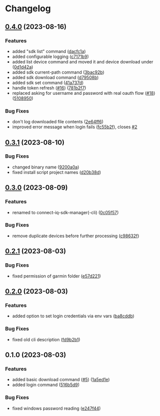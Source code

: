 # Changelog

## [0.4.0](https://github.com/lindell/connect-iq-sdk-manager-cli/compare/v0.3.1...v0.4.0) (2023-08-16)


### Features

* added "sdk list" command ([dacfc1a](https://github.com/lindell/connect-iq-sdk-manager-cli/commit/dacfc1a398d9c32bbfe1f40c4930d710dc686a94))
* added configurable logging ([c7171b9](https://github.com/lindell/connect-iq-sdk-manager-cli/commit/c7171b9c975079f49958aa9ae0bc4cdc8168aca5))
* added list device command and moved it and device download under ([0d1d42a](https://github.com/lindell/connect-iq-sdk-manager-cli/commit/0d1d42a9cf252312735991ad777b603d5d7b02ee))
* added sdk current-path command ([3bac92b](https://github.com/lindell/connect-iq-sdk-manager-cli/commit/3bac92bab66be6ccc6127aadd3028634291498d1))
* added sdk download command ([d79508b](https://github.com/lindell/connect-iq-sdk-manager-cli/commit/d79508b057b2013b6644f83acc49ec7172c545e0))
* added sdk set command ([41a737d](https://github.com/lindell/connect-iq-sdk-manager-cli/commit/41a737db0510dd69961e37a167115914ce83bf0b))
* handle token refresh ([#16](https://github.com/lindell/connect-iq-sdk-manager-cli/issues/16)) ([781b2f7](https://github.com/lindell/connect-iq-sdk-manager-cli/commit/781b2f7634c81f45711517fc47a8069fe145f91b))
* replaced asking for username and password with real oauth flow ([#18](https://github.com/lindell/connect-iq-sdk-manager-cli/issues/18)) ([5108950](https://github.com/lindell/connect-iq-sdk-manager-cli/commit/51089500b035eff44848c729e47823a84c27f0c3))


### Bug Fixes

* don't log downloaded file contents ([2e64ff6](https://github.com/lindell/connect-iq-sdk-manager-cli/commit/2e64ff6a5092a2da5ecaf01f39fd2d76661416e1))
* improved error message when login fails ([fc55b2f](https://github.com/lindell/connect-iq-sdk-manager-cli/commit/fc55b2f57e76b1fb2a6494aff5066ecae61cf54b)), closes [#2](https://github.com/lindell/connect-iq-sdk-manager-cli/issues/2)

## [0.3.1](https://github.com/lindell/connect-iq-sdk-manager-cli/compare/v0.3.0...v0.3.1) (2023-08-10)


### Bug Fixes

* changed binary name ([9200a0a](https://github.com/lindell/connect-iq-sdk-manager-cli/commit/9200a0a53126906c210a8e3fc1f5d439a84f419a))
* fixed install script project names ([d20b38d](https://github.com/lindell/connect-iq-sdk-manager-cli/commit/d20b38d62a7a210b5c2c26e8ddcf46f7235b6729))

## [0.3.0](https://github.com/lindell/connect-iq-sdk-manager-cli/compare/v0.2.1...v0.3.0) (2023-08-09)


### Features

* renamed to connect-iq-sdk-manager(-cli) ([0c05f57](https://github.com/lindell/connect-iq-sdk-manager-cli/commit/0c05f574c0cb445be191ec4306f71ef845c292e7))


### Bug Fixes

* remove duplicate devices before further processing ([c98632f](https://github.com/lindell/connect-iq-sdk-manager-cli/commit/c98632f8d8f393d9a66fbfabc8b0fb8f618a9f1f))

## [0.2.1](https://github.com/lindell/connect-iq-sdk-manager-cli/compare/v0.2.0...v0.2.1) (2023-08-03)


### Bug Fixes

* fixed permission of garmin folder ([e57d221](https://github.com/lindell/connect-iq-sdk-manager-cli/commit/e57d221cd3afd3f177e7b22690a4a36f4557b88a))

## [0.2.0](https://github.com/lindell/connect-iq-sdk-manager-cli/compare/v0.1.0...v0.2.0) (2023-08-03)


### Features

* added option to set login credentials via env vars ([ba8cddb](https://github.com/lindell/connect-iq-sdk-manager-cli/commit/ba8cddba3c0c6105362fca21fed3a73cb0143a62))


### Bug Fixes

* fixed old cli description ([fd9b2b1](https://github.com/lindell/connect-iq-sdk-manager-cli/commit/fd9b2b1f1cf5891bca6d34f290c7f2271678e1cf))

## 0.1.0 (2023-08-03)


### Features

* added basic download command ([#5](https://github.com/lindell/connect-iq-sdk-manager-cli/issues/5)) ([1a5ed1e](https://github.com/lindell/connect-iq-sdk-manager-cli/commit/1a5ed1e7b975706c2719ca5666a9df28dda552d8))
* added login command ([516b5d9](https://github.com/lindell/connect-iq-sdk-manager-cli/commit/516b5d9a30b9f680d82a3c33072cad6253ba0fae))


### Bug Fixes

* fixed windows password reading ([e247f44](https://github.com/lindell/connect-iq-sdk-manager-cli/commit/e247f44807a892aedc0b40f95ac3a21ba6d42b64))

